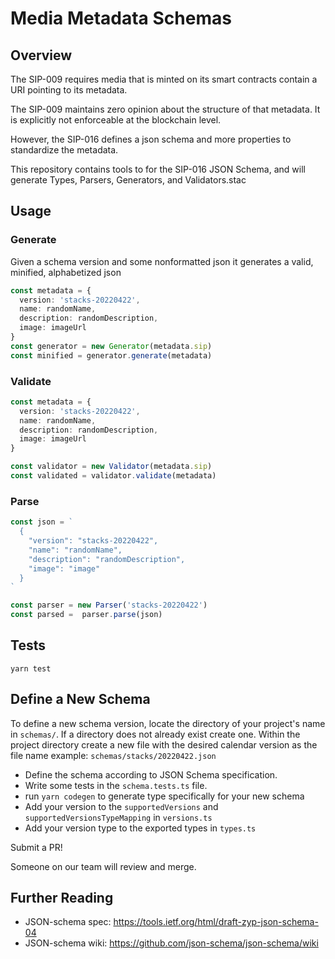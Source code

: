 # Media Metadata Schemas

## Overview

The SIP-009 requires media that is minted on its smart contracts contain a URI pointing to its metadata.

The SIP-009 maintains zero opinion about the structure of that metadata. It is explicitly not enforceable at the blockchain level.

However, the SIP-016 defines a json schema and more properties to standardize the metadata.

This repository contains tools to for the SIP-016 JSON Schema, and will generate Types, Parsers, Generators, and Validators.stac

## Usage

### Generate

Given a schema version and some nonformatted json it generates a valid, minified, alphabetized json

```typescript
const metadata = {
  version: 'stacks-20220422',
  name: randomName,
  description: randomDescription,
  image: imageUrl
}
const generator = new Generator(metadata.sip)
const minified = generator.generate(metadata)
```

### Validate

```typescript
const metadata = {
  version: 'stacks-20220422',
  name: randomName,
  description: randomDescription,
  image: imageUrl
}

const validator = new Validator(metadata.sip)
const validated = validator.validate(metadata)
```

### Parse

```typescript
const json = `
  {
    "version": "stacks-20220422",
    "name": "randomName",
    "description": "randomDescription",
    "image": "image"
  }
`

const parser = new Parser('stacks-20220422')
const parsed =  parser.parse(json)
```

## Tests

`yarn test`

## Define a New Schema

To define a new schema version, locate the directory of your project's name in `schemas/`. If a directory does not already exist create one. 
Within the project directory create a new file with the desired calendar version as the file name example: `schemas/stacks/20220422.json` 

* Define the schema according to JSON Schema specification.
* Write some tests in the `schema.tests.ts` file.
* run `yarn codegen` to generate type specifically for your new schema
* Add your version to the `supportedVersions` and `supportedVersionsTypeMapping` in `versions.ts`
* Add your version type to the exported types in `types.ts`

Submit a PR! 

Someone on our team will review and merge.

## Further Reading

- JSON-schema spec: https://tools.ietf.org/html/draft-zyp-json-schema-04
- JSON-schema wiki: https://github.com/json-schema/json-schema/wiki
